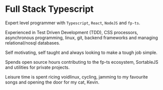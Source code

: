 # Full Stack Typescript

Expert level programmer with `Typescript`, `React`, `NodeJS` and `fp-ts`.

Experienced in Test Driven Development (TDD), CSS processors, asynchronous programming, linux, git, backend frameworks and managing relational/nosql databases.

Self motivating, self taught and always looking to make a tough job simple.

Spends open source hours contributing to the fp-ts ecosystem, SortableJS and utilities for private projects.

Leisure time is spent ricing voidlinux, cycling, jamming to my favourite songs and opening the door for my cat, Kevin.
